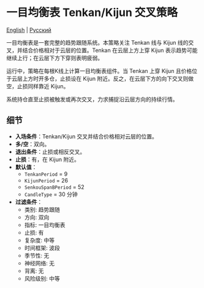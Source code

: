 # 一目均衡表 Tenkan/Kijun 交叉策略
[English](README.md) | [Русский](README_ru.md)

一目均衡表是一套完整的趋势跟随系统。本策略关注 Tenkan 线与 Kijun 线的交叉，并结合价格相对于云层的位置。Tenkan 在云层上方上穿 Kijun 表示趋势可能继续上行；在云层下方下穿则表明疲弱。

运行中，策略在每根K线上计算一目均衡表组件。当 Tenkan 上穿 Kijun 且价格位于云层上方时开多仓，止损设在 Kijun 附近。反之，在云层下方的向下交叉则做空，止损同样靠近 Kijun。

系统持仓直至止损被触发或再次交叉，力求捕捉沿云层方向的持续行情。

## 细节

- **入场条件**：Tenkan/Kijun 交叉并结合价格相对云层的位置。
- **多/空**：双向。
- **退出条件**：止损或相反交叉。
- **止损**：有，在 Kijun 附近。
- **默认值**：
  - `TenkanPeriod` = 9
  - `KijunPeriod` = 26
  - `SenkouSpanBPeriod` = 52
  - `CandleType` = 30 分钟
- **过滤条件**：
  - 类别: 趋势跟随
  - 方向: 双向
  - 指标: 一目均衡表
  - 止损: 有
  - 复杂度: 中等
  - 时间框架: 波段
  - 季节性: 无
  - 神经网络: 无
  - 背离: 无
  - 风险级别: 中等
